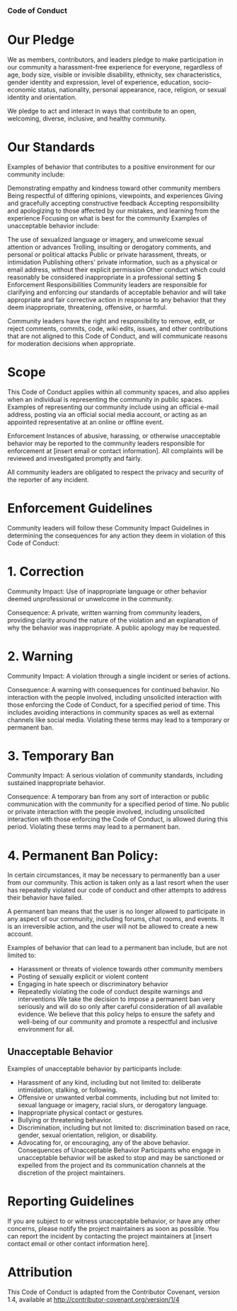 ### Code of Conduct
# Our Pledge
We as members, contributors, and leaders pledge to make participation in our community a harassment-free experience for everyone, regardless of age, body size, visible or invisible disability, ethnicity, sex characteristics, gender identity and expression, level of experience, education, socio-economic status, nationality, personal appearance, race, religion, or sexual identity and orientation.

We pledge to act and interact in ways that contribute to an open, welcoming, diverse, inclusive, and healthy community.

# Our Standards
Examples of behavior that contributes to a positive environment for our community include:

Demonstrating empathy and kindness toward other community members
Being respectful of differing opinions, viewpoints, and experiences
Giving and gracefully accepting constructive feedback
Accepting responsibility and apologizing to those affected by our mistakes, and learning from the experience
Focusing on what is best for the community
Examples of unacceptable behavior include:

The use of sexualized language or imagery, and unwelcome sexual attention or advances
Trolling, insulting or derogatory comments, and personal or political attacks
Public or private harassment, threats, or intimidation
Publishing others' private information, such as a physical or email address, without their explicit permission
Other conduct which could reasonably be considered inappropriate in a professional setting
$ Enforcement Responsibilities
Community leaders are responsible for clarifying and enforcing our standards of acceptable behavior and will take appropriate and fair corrective action in response to any behavior that they deem inappropriate, threatening, offensive, or harmful.

Community leaders have the right and responsibility to remove, edit, or reject comments, commits, code, wiki edits, issues, and other contributions that are not aligned to this Code of Conduct, and will communicate reasons for moderation decisions when appropriate.

# Scope
This Code of Conduct applies within all community spaces, and also applies when an individual is representing the community in public spaces. Examples of representing our community include using an official e-mail address, posting via an official social media account, or acting as an appointed representative at an online or offline event.

Enforcement
Instances of abusive, harassing, or otherwise unacceptable behavior may be reported to the community leaders responsible for enforcement at [insert email or contact information]. All complaints will be reviewed and investigated promptly and fairly.

All community leaders are obligated to respect the privacy and security of the reporter of any incident.

# Enforcement Guidelines
Community leaders will follow these Community Impact Guidelines in determining the consequences for any action they deem in violation of this Code of Conduct:

# 1. Correction
Community Impact: Use of inappropriate language or other behavior deemed unprofessional or unwelcome in the community.

Consequence: A private, written warning from community leaders, providing clarity around the nature of the violation and an explanation of why the behavior was inappropriate. A public apology may be requested.

# 2. Warning
Community Impact: A violation through a single incident or series of actions.

Consequence: A warning with consequences for continued behavior. No interaction with the people involved, including unsolicited interaction with those enforcing the Code of Conduct, for a specified period of time. This includes avoiding interactions in community spaces as well as external channels like social media. Violating these terms may lead to a temporary or permanent ban.

# 3. Temporary Ban
Community Impact: A serious violation of community standards, including sustained inappropriate behavior.

Consequence: A temporary ban from any sort of interaction or public communication with the community for a specified period of time. No public or private interaction with the people involved, including unsolicited interaction with those enforcing the Code of Conduct, is allowed during this period. Violating these terms may lead to a permanent ban.

# 4. Permanent Ban Policy:

In certain circumstances, it may be necessary to permanently ban a user from our community. This action is taken only as a last resort when the user has repeatedly violated our code of conduct and other attempts to address their behavior have failed.

A permanent ban means that the user is no longer allowed to participate in any aspect of our community, including forums, chat rooms, and events. It is an irreversible action, and the user will not be allowed to create a new account.

Examples of behavior that can lead to a permanent ban include, but are not limited to:

- Harassment or threats of violence towards other community members
- Posting of sexually explicit or violent content
- Engaging in hate speech or discriminatory behavior
- Repeatedly violating the code of conduct despite warnings and interventions
We take the decision to impose a permanent ban very seriously and will do so only after careful consideration of all available evidence. We believe that this policy helps to ensure the safety and well-being of our community and promote a respectful and inclusive environment for all.

## Unacceptable Behavior
Examples of unacceptable behavior by participants include:

- Harassment of any kind, including but not limited to: deliberate intimidation, stalking, or following.
- Offensive or unwanted verbal comments, including but not limited to: sexual language or imagery, racial slurs, or derogatory language.
- Inappropriate physical contact or gestures.
- Bullying or threatening behavior.
- Discrimination, including but not limited to: discrimination based on race, gender, sexual orientation, religion, or disability.
- Advocating for, or encouraging, any of the above behavior.
Consequences of Unacceptable Behavior
Participants who engage in unacceptable behavior will be asked to stop and may be sanctioned or expelled from the project and its communication channels at the discretion of the project maintainers.

# Reporting Guidelines
If you are subject to or witness unacceptable behavior, or have any other concerns, please notify the project maintainers as soon as possible. You can report the incident by contacting the project maintainers at [insert contact email or other contact information here].

# Attribution
This Code of Conduct is adapted from the Contributor Covenant, version 1.4, available at http://contributor-covenant.org/version/1/4
